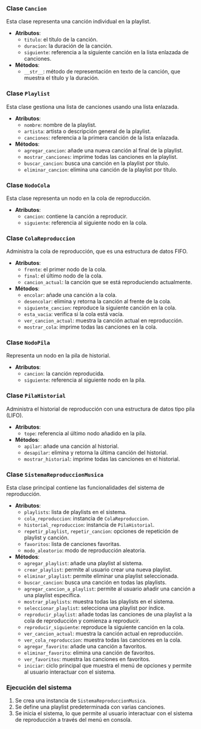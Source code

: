 ### Clase `Cancion`
Esta clase representa una canción individual en la playlist.
- **Atributos**:
  - `titulo`: el título de la canción.
  - `duracion`: la duración de la canción.
  - `siguiente`: referencia a la siguiente canción en la lista enlazada de canciones.
- **Métodos**:
  - `__str__`: método de representación en texto de la canción, que muestra el título y la duración.

### Clase `Playlist`
Esta clase gestiona una lista de canciones usando una lista enlazada.
- **Atributos**:
  - `nombre`: nombre de la playlist.
  - `artista`: artista o descripción general de la playlist.
  - `canciones`: referencia a la primera canción de la lista enlazada.
- **Métodos**:
  - `agregar_cancion`: añade una nueva canción al final de la playlist.
  - `mostrar_canciones`: imprime todas las canciones en la playlist.
  - `buscar_cancion`: busca una canción en la playlist por título.
  - `eliminar_cancion`: elimina una canción de la playlist por título.

### Clase `NodoCola`
Esta clase representa un nodo en la cola de reproducción.
- **Atributos**:
  - `cancion`: contiene la canción a reproducir.
  - `siguiente`: referencia al siguiente nodo en la cola.

### Clase `ColaReproduccion`
Administra la cola de reproducción, que es una estructura de datos FIFO.
- **Atributos**:
  - `frente`: el primer nodo de la cola.
  - `final`: el último nodo de la cola.
  - `cancion_actual`: la canción que se está reproduciendo actualmente.
- **Métodos**:
  - `encolar`: añade una canción a la cola.
  - `desencolar`: elimina y retorna la canción al frente de la cola.
  - `siguiente_cancion`: reproduce la siguiente canción en la cola.
  - `esta_vacia`: verifica si la cola está vacía.
  - `ver_cancion_actual`: muestra la canción actual en reproducción.
  - `mostrar_cola`: imprime todas las canciones en la cola.

### Clase `NodoPila`
Representa un nodo en la pila de historial.
- **Atributos**:
  - `cancion`: la canción reproducida.
  - `siguiente`: referencia al siguiente nodo en la pila.

### Clase `PilaHistorial`
Administra el historial de reproducción con una estructura de datos tipo pila (LIFO).
- **Atributos**:
  - `tope`: referencia al último nodo añadido en la pila.
- **Métodos**:
  - `apilar`: añade una canción al historial.
  - `desapilar`: elimina y retorna la última canción del historial.
  - `mostrar_historial`: imprime todas las canciones en el historial.

### Clase `SistemaReproduccionMusica`
Esta clase principal contiene las funcionalidades del sistema de reproducción.
- **Atributos**:
  - `playlists`: lista de playlists en el sistema.
  - `cola_reproduccion`: instancia de `ColaReproduccion`.
  - `historial_reproduccion`: instancia de `PilaHistorial`.
  - `repetir_playlist`, `repetir_cancion`: opciones de repetición de playlist y canción.
  - `favoritos`: lista de canciones favoritas.
  - `modo_aleatorio`: modo de reproducción aleatoria.
- **Métodos**:
  - `agregar_playlist`: añade una playlist al sistema.
  - `crear_playlist`: permite al usuario crear una nueva playlist.
  - `eliminar_playlist`: permite eliminar una playlist seleccionada.
  - `buscar_cancion`: busca una canción en todas las playlists.
  - `agregar_cancion_a_playlist`: permite al usuario añadir una canción a una playlist específica.
  - `mostrar_playlists`: muestra todas las playlists en el sistema.
  - `seleccionar_playlist`: selecciona una playlist por índice.
  - `reproducir_playlist`: añade todas las canciones de una playlist a la cola de reproducción y comienza a reproducir.
  - `reproducir_siguiente`: reproduce la siguiente canción en la cola.
  - `ver_cancion_actual`: muestra la canción actual en reproducción.
  - `ver_cola_reproduccion`: muestra todas las canciones en la cola.
  - `agregar_favorito`: añade una canción a favoritos.
  - `eliminar_favorito`: elimina una canción de favoritos.
  - `ver_favoritos`: muestra las canciones en favoritos.
  - `iniciar`: ciclo principal que muestra el menú de opciones y permite al usuario interactuar con el sistema.

### Ejecución del sistema
1. Se crea una instancia de `SistemaReproduccionMusica`.
2. Se define una playlist predeterminada con varias canciones.
3. Se inicia el sistema, lo que permite al usuario interactuar con el sistema de reproducción a través del menú en consola.

